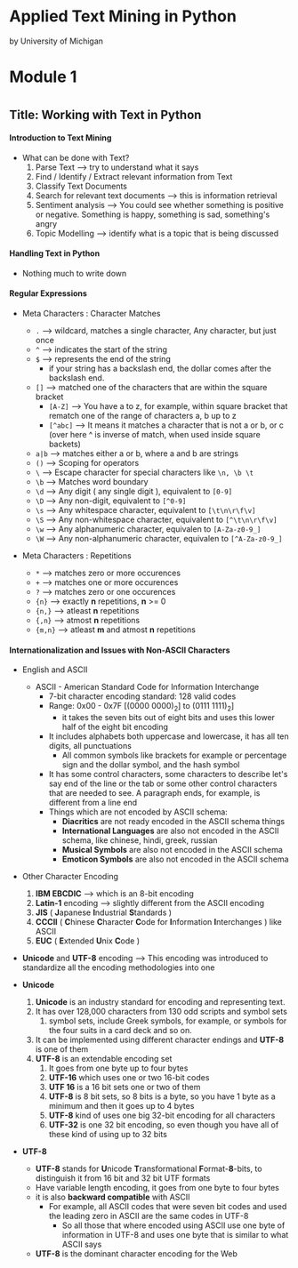 Applied Text Mining in Python
==============================

by University of Michigan

# Module 1
#
## Title: Working with Text in Python

#### Introduction to Text Mining

* What can be done with Text?
	1. Parse Text --> try to understand what it says
	1. Find / Identify / Extract relevant information from Text
	1. Classify Text Documents
	1. Search for relevant text documents --> this is information retrieval
	1. Sentiment analysis --> You could see whether something is positive or negative. Something is happy, something is sad, something's angry
	1. Topic Modelling --> identify what is a topic that is being discussed

#### Handling Text in Python

* Nothing much to write down

#### Regular Expressions

* Meta Characters : Character Matches
	* `.` --> wildcard, matches a single character, Any character, but just once
	* `^` --> indicates the start of the string
	* `$` --> represents the end of the string
		* if your string has a backslash end, the dollar comes after the backslash end.
	* `[]` --> matched one of the characters that are within the square bracket
		* `[A-Z]` --> You have a to z, for example, within square bracket that rematch one of the range of characters a, b up to z
		* `[^abc]` --> It means it matches a character that is not a or b, or c (over here ^ is inverse of match, when used inside square backets)
	* `a|b` --> matches either a or b, where a and b are strings
	* `()` --> Scoping for operators
	* `\` --> Escape character for special characters like `\n, \b \t`
	* `\b` --> Matches word boundary
	* `\d` --> Any digit ( any single digit ), equivalent to `[0-9]`
	* `\D` --> Any non-digit, equivalent to `[^0-9]`
	* `\s` --> Any whitespace character, equivalent to `[\t\n\r\f\v]`
	* `\S` --> Any non-whitespace character, equivalent to `[^\t\n\r\f\v]`
	* `\w` --> Any alphanumeric character, equivalen to `[A-Za-z0-9_]`
	* `\W` --> Any non-alphanumeric character, equivalen to `[^A-Za-z0-9_]`

* Meta Characters : Repetitions
	* `*` --> matches zero or more occurences
	* `+` --> matches one or more occurences
	* `?` --> matches zero or one occurences
	* `{n}` --> exactly **n** repetitions, **n** >= 0
	* `{n,}` --> atleast **n** repetitions
	* `{,n}` --> atmost **n** repetitions
	* `{m,n}` --> atleast **m** and atmost **n** repetitions

#### Internationalization and Issues with Non-ASCII Characters

* English and ASCII
	* ASCII - American Standard Code for Information Interchange
		- 7-bit character encoding standard: 128 valid codes
		- Range: 0x00 - 0x7F [(0000 0000)<sub>2</sub>] to (0111 1111)<sub>2</sub>]
			- it takes the seven bits out of eight bits and uses this lower half of the eight bit encoding
		- It includes alphabets both uppercase and lowercase, it has all ten digits, all punctuations
			- All common symbols like brackets for example or percentage sign and the dollar symbol, and the hash symbol
		- It has some control characters, some characters to describe let's say end of the line or the tab or some other control characters that are needed to see. A paragraph ends, for example, is different from a line end
		- Things which are not encoded by ASCII schema:
			- **Diacritics** are not ready encoded in the ASCII schema things
			- **International Languages** are also not encoded in the ASCII schema, like chinese, hindi, greek, russian
			- **Musical Symbols** are also not encoded in the ASCII schema
			- **Emoticon Symbols** are also not encoded in the ASCII schema
* Other Character Encoding
	1. **IBM EBCDIC** --> which is an 8-bit encoding
	1. **Latin-1** encoding --> slightly different from the ASCII encoding
	1. **JIS** ( **J**apanese **I**ndustrial **S**tandards )
	1. **CCCII** ( **C**hinese **C**haracter **C**ode for **I**nformation **I**nterchanges ) like ASCII
	1. **EUC** ( **E**xtended **U**nix **C**ode )


* **Unicode** and **UTF-8** encoding --> This encoding was introduced to standardize all the encoding methodologies into one

* **Unicode**
	1. **Unicode** is an industry standard for encoding and representing text.
	1. It has over 128,000 characters from 130 odd scripts and symbol sets
		1. symbol sets, include Greek symbols, for example, or symbols for the four suits in a card deck and so on.
	1. It can be implemented using different character endings and **UTF-8** is one of them
	1. **UTF-8** is an extendable encoding set
		1. It goes from one byte up to four bytes
		1. **UTF-16** which uses one or two 16-bit codes
		1. **UTF 16** is a 16 bit sets one or two of them
		1. **UTF-8** is 8 bit sets, so 8 bits is a byte, so you have 1 byte as a minimum and then it goes up to 4 bytes
		1. **UTF-8** kind of uses one big 32-bit encoding for all characters
		1. **UTF-32** is one 32 bit encoding, so even though you have all of these kind of using up to 32 bits

* **UTF-8**
	* **UTF-8** stands for **U**nicode **T**ransformational **F**ormat-**8**-bits, to distinguish it from 16 bit and 32 bit UTF formats
	* Have variable length encoding, it goes from one byte to four bytes
	* it is also **backward compatible** with ASCII
		* For example, all ASCII codes that were seven bit codes and used the leading zero in ASCII are the same codes in UTF-8
			* So all those that where encoded using ASCII use one byte of information in UTF-8 and uses one byte that is similar to what ASCII says
	* **UTF-8** is the dominant character encoding for the Web
